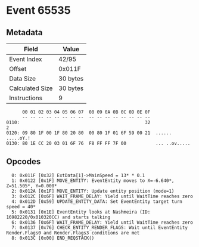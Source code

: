 # Event 65535

## Metadata

| Field           | Value    |
|-----------------|----------|
| Event Index     | 42/95    |
| Offset          | 0x011F   |
| Data Size       | 30 bytes |
| Calculated Size | 30 bytes |
| Instructions    | 9        |

```
      00 01 02 03 04 05 06 07  08 09 0A 0B 0C 0D 0E 0F
      -- -- -- -- -- -- -- --  -- -- -- -- -- -- -- --
0110:                                               32                 2
0120: 09 80 1F 00 1F 80 20 80  00 80 1F 01 6F 59 00 21  ...... .....oY.!
0130: 80 1E CC 20 03 01 6F 76  F8 FF FF 7F 00           ... ..ov.....   
```

## Opcodes

```
  0: 0x011F [0x32] ExtData[1]->MainSpeed = 13* * 0.1
  1: 0x0122 [0x1F] MOVE_ENTITY: EventEntity moves to X=-6.640*, Z=51.505*, Y=0.000*
  2: 0x012A [0x1F] MOVE_ENTITY: Update entity position (mode=1)
  3: 0x012C [0x6F] WAIT_FRAME_DELAY: Yield until WaitTime reaches zero
  4: 0x012D [0x59] UPDATE_ENTITY_DATA: Set EventEntity target turn speed = 40*
  5: 0x0131 [0x1E] EventEntity looks at Nashmeira (ID: 16982220/0x010320CC) and starts talking
  6: 0x0136 [0x6F] WAIT_FRAME_DELAY: Yield until WaitTime reaches zero
  7: 0x0137 [0x76] CHECK_ENTITY_RENDER_FLAGS: Wait until EventEntity Render.Flags0 and Render.Flags3 conditions are met
  8: 0x013C [0x00] END_REQSTACK()
```
